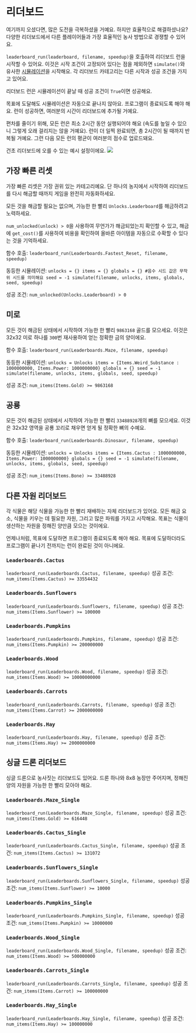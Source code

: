 # 리더보드
여기까지 오셨다면, 많은 도전을 극복하셨을 거예요. 하지만 효율적으로 해결하셨나요? 
다양한 리더보드에서 다른 플레이어들과 가장 효율적인 농사 방법으로 경쟁할 수 있어요.

`leaderboard_run(leaderboard, filename, speedup)`을 호출하여 리더보드 런을 시작할 수 있어요.
이것은 시작 조건이 고정되어 있다는 점을 제외하면 `simulate()`와 유사한 [시뮬레이션](docs/unlocks/simulation.md)을 시작해요. 각 리더보드 카테고리는 다른 시작과 성공 조건을 가지고 있어요.

리더보드 런은 시뮬레이션이 끝날 때 성공 조건이 `True`이면 성공해요. 

목표에 도달해도 시뮬레이션은 자동으로 끝나지 않아요. 프로그램이 종료되도록 해야 해요.
런이 성공하면, 여러분의 시간이 리더보드에 추가될 거예요.

편차를 줄이기 위해, 모든 런은 최소 2시간 동안 실행되어야 해요 (속도를 높일 수 있으니 그렇게 오래 걸리지는 않을 거예요). 런이 더 일찍 완료되면, 총 2시간이 될 때까지 반복될 거예요. 그런 다음 모든 런의 평균이 여러분의 점수로 업로드돼요.

건초 리더보드에 오를 수 있는 예시 설정이에요.
![](LeaderboardSetup400)

## 가장 빠른 리셋
가장 빠른 리셋은 가장 권위 있는 카테고리예요. 단 하나의 농지에서 시작하여 리더보드를 다시 해금할 때까지 게임을 완전히 자동화하세요.

모든 것을 해금할 필요는 없으며, 가능한 한 빨리 `Unlocks.Leaderboard`를 해금하려고 노력하세요.

`num_unlocked(unlock) > 0`을 사용하여 무언가가 해금되었는지 확인할 수 있고, 해금에 `get_cost()`를 사용하여 비용을 확인하여 올바른 아이템을 자동으로 수확할 수 있다는 것을 기억하세요.

함수 호출:
`leaderboard_run(Leaderboards.Fastest_Reset, filename, speedup)`

동등한 시뮬레이션:
`unlocks = {}
items = {}
globals = {}
#음수 시드 값은 무작위 시드를 의미해요
seed = -1
simulate(filename, unlocks, items, globals, seed, speedup)`

성공 조건:
`num_unlocked(Unlocks.Leaderboard) > 0`

## 미로
모든 것이 해금된 상태에서 시작하여 가능한 한 빨리 `9863168` 골드를 모으세요. 이것은 32x32 미로 하나를 `300`번 재사용하여 얻는 정확한 금의 양이에요.

함수 호출:
`leaderboard_run(Leaderboards.Maze, filename, speedup)`

동등한 시뮬레이션:
`unlocks = Unlocks
items = {Items.Weird_Substance : 1000000000, Items.Power: 1000000000}
globals = {}
seed = -1
simulate(filename, unlocks, items, globals, seed, speedup)`

성공 조건:
`num_items(Items.Gold) >= 9863168`

## 공룡
모든 것이 해금된 상태에서 시작하여 가능한 한 빨리 `33488928`개의 뼈를 모으세요. 이것은 32x32 영역을 공룡 꼬리로 채우면 얻게 될 정확한 뼈의 수예요.

함수 호출:
`leaderboard_run(Leaderboards.Dinosaur, filename, speedup)`

동등한 시뮬레이션:
`unlocks = Unlocks
items = {Items.Cactus : 1000000000, Items.Power: 1000000000}
globals = {}
seed = -1
simulate(filename, unlocks, items, globals, seed, speedup)`

성공 조건:
`num_items(Items.Bone) >= 33488928`

## 다른 자원 리더보드
각 식물은 해당 식물을 가능한 한 빨리 재배하는 자체 리더보드가 있어요. 모든 해금 요소, 식물을 키우는 데 필요한 자원, 그리고 많은 파워를 가지고 시작해요. 목표는 식물이 생산하는 자원을 정해진 양만큼 모으는 것이에요.

언제나처럼, 목표에 도달하면 프로그램이 종료되도록 해야 해요. 목표에 도달하더라도 프로그램이 끝나기 전까지는 런이 완료된 것이 아니에요.

### `Leaderboards.Cactus`
`leaderboard_run(Leaderboards.Cactus, filename, speedup)`
성공 조건: `num_items(Items.Cactus) >= 33554432`

### `Leaderboards.Sunflowers`
`leaderboard_run(Leaderboards.Sunflowers, filename, speedup)`
성공 조건: `num_items(Items.Sunflower) >= 100000`

### `Leaderboards.Pumpkins`
`leaderboard_run(Leaderboards.Pumpkins, filename, speedup)`
성공 조건: `num_items(Items.Pumpkin) >= 200000000`

### `Leaderboards.Wood`
`leaderboard_run(Leaderboards.Wood, filename, speedup)`
성공 조건: `num_items(Items.Wood) >= 10000000000`

### `Leaderboards.Carrots`
`leaderboard_run(Leaderboards.Carrots, filename, speedup)`
성공 조건: `num_items(Items.Carrot) >= 2000000000`

### `Leaderboards.Hay`
`leaderboard_run(Leaderboards.Hay, filename, speedup)`
성공 조건: `num_items(Items.Hay) >= 2000000000`

## 싱글 드론 리더보드
싱글 드론으로 농사짓는 리더보드도 있어요. 드론 하나와 8x8 농장만 주어지며, 정해진 양의 자원을 가능한 한 빨리 모아야 해요.

### `Leaderboards.Maze_Single`
`leaderboard_run(Leaderboards.Maze_Single, filename, speedup)`
성공 조건: `num_items(Items.Gold) >= 616448`

### `Leaderboards.Cactus_Single`
`leaderboard_run(Leaderboards.Cactus_Single, filename, speedup)`
성공 조건: `num_items(Items.Cactus) >= 131072`

### `Leaderboards.Sunflowers_Single`
`leaderboard_run(Leaderboards.Sunflowers_Single, filename, speedup)`
성공 조건: `num_items(Items.Sunflower) >= 10000`

### `Leaderboards.Pumpkins_Single`
`leaderboard_run(Leaderboards.Pumpkins_Single, filename, speedup)`
성공 조건: `num_items(Items.Pumpkin) >= 10000000`

### `Leaderboards.Wood_Single`
`leaderboard_run(Leaderboards.Wood_Single, filename, speedup)`
성공 조건: `num_items(Items.Wood) >= 500000000`

### `Leaderboards.Carrots_Single`
`leaderboard_run(Leaderboards.Carrots_Single, filename, speedup)`
성공 조건: `num_items(Items.Carrot) >= 100000000`

### `Leaderboards.Hay_Single`
`leaderboard_run(Leaderboards.Hay_Single, filename, speedup)`
성공 조건: `num_items(Items.Hay) >= 100000000`